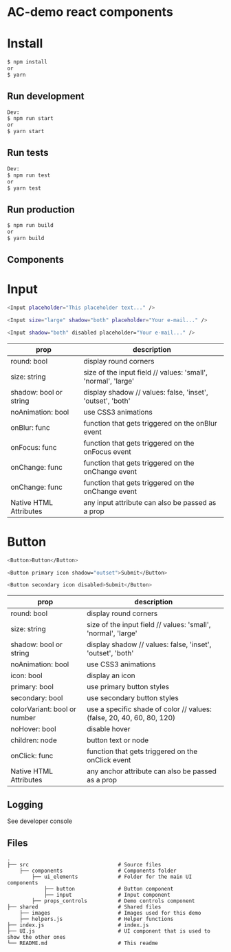 # AC-demo react components

# Install
```sh
$ npm install
or
$ yarn
```

## Run development
```sh
Dev:
$ npm run start
or
$ yarn start
```

## Run tests
```sh
Dev:
$ npm run test
or
$ yarn test
```

## Run production
```sh
$ npm run build
or
$ yarn build
```

## Components
# Input
```sh
<Input placeholder="This placeholder text..." />
```
```sh
<Input size="large" shadow="both" placeholder="Your e-mail..." />
```
```sh
<Input shadow="both" disabled placeholder="Your e-mail..." />
```
| prop | description |
| ------ | ------ |
| round: bool | display round corners |
| size: string | size of the input field // values: 'small', 'normal', 'large'|
| shadow: bool or string | display shadow // values: false, 'inset', 'outset', 'both' |
| noAnimation: bool | use CSS3 animations |
| onBlur: func | function that gets triggered on the onBlur event |
| onFocus: func | function that gets triggered on the onFocus event |
| onChange: func | function that gets triggered on the onChange event  |
| onChange: func | function that gets triggered on the onChange event  |
| Native HTML Attributes | any input attribute can also be passed as a prop |

# Button
```sh
<Button>Button</Button>
```
```sh
<Button primary icon shadow="outset">Submit</Button>
```
```sh
<Button secondary icon disabled>Submit</Button>
```
| prop | description |
| ------ | ------ |
| round: bool | display round corners |
| size: string | size of the input field // values: 'small', 'normal', 'large'|
| shadow: bool or string | display shadow // values: false, 'inset', 'outset', 'both' |
| noAnimation: bool | use CSS3 animations |
| icon: bool | display an icon |
| primary: bool | use primary button styles |
| secondary: bool | use secondary button styles |
| colorVariant: bool or number | use a specific shade of color // values: (false, 20, 40, 60, 80, 120) |
| noHover: bool | disable hover |
| children: node | button text or node |
| onClick: func | function that gets triggered on the onClick event |
| Native HTML Attributes | any anchor attribute can also be passed as a prop |


## Logging
See developer console

## Files

    .
    ├── src                             # Source files
        ├── components                  # Components folder
            ├── ui_elements             # Folder for the main UI components
                ├── button              # Button component
                ├── input               # Input component
            ├── props_controls          # Demo controls component
    ├── shared                          # Shared files
        ├── images                      # Images used for this demo
        ├── helpers.js                  # Helper functions
    ├── index.js                        # index.js
    ├── UI.js                           # UI component that is used to show the other ones
    └── README.md                       # This readme
